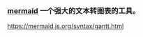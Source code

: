### [mermaid](https://mermaid.js.org/syntax/gantt.html) 一个强大的文本转图表的工具。
https://mermaid.js.org/syntax/gantt.html


